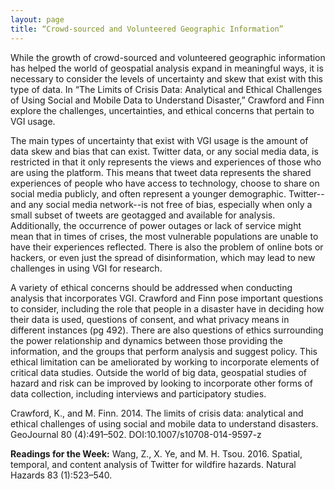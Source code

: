 ```yaml
---
layout: page
title: “Crowd-sourced and Volunteered Geographic Information”
---
```

While the growth of crowd-sourced and volunteered geographic information has helped the world of geospatial analysis expand in meaningful ways, it is necessary to consider the levels of uncertainty and skew that exist with this type of data. In “The Limits of Crisis Data: Analytical and Ethical Challenges of Using Social and Mobile Data to Understand Disaster,” Crawford and Finn explore the challenges, uncertainties, and ethical concerns that pertain to VGI usage.

The main types of uncertainty that exist with VGI usage is the amount of data skew and bias that can exist. Twitter data, or any social media data, is restricted in that it only represents the views and experiences of those who are using the platform. This means that tweet data represents the shared experiences of people who have access to technology, choose to share on social media publicly, and often represent a younger demographic. Twitter--and any social media network--is not free of bias, especially when only a small subset of tweets are geotagged and available for analysis. Additionally, the occurrence of power outages or lack of service might mean that in times of crises, the most vulnerable populations are unable to have their experiences reflected. There is also the problem of online bots or hackers, or even just the spread of disinformation, which may lead to new challenges in using VGI for research. 

A variety of ethical concerns should be addressed when conducting analysis that incorporates VGI. Crawford and Finn pose important questions to consider, including the role that people in a disaster have in deciding how their data is used, questions of consent, and what privacy means in different instances (pg 492). There are also questions of ethics surrounding the power relationship and dynamics between those providing the information, and the groups that perform analysis and suggest policy. This ethical limitation can be ameliorated by working to incorporate elements of critical data studies. Outside the world of big data, geospatial studies of hazard and risk can be improved by looking to incorporate other forms of data collection, including interviews and participatory studies.

Crawford, K., and M. Finn. 2014. The limits of crisis data: analytical and ethical challenges of using social and mobile data to understand disasters. GeoJournal 80 (4):491–502. DOI:10.1007/s10708-014-9597-z




**Readings for the Week:**
Wang, Z., X. Ye, and M. H. Tsou. 2016. Spatial, temporal, and content analysis of Twitter for wildfire hazards. Natural Hazards 83 (1):523–540.
